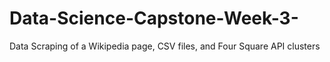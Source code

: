 # Data-Science-Capstone-Week-3-
Data Scraping of a Wikipedia page, CSV files, and Four Square API clusters
